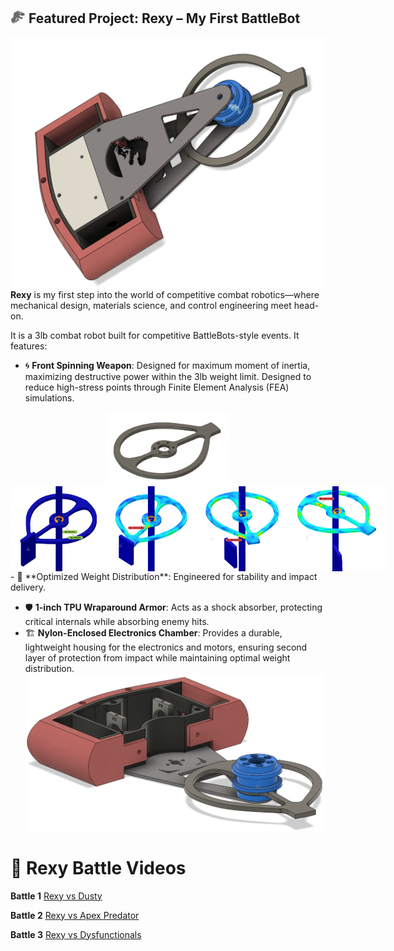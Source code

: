 ## <img src="images/rexy_logo.png" alt="Rexy Front View" width="24" /> Featured Project: **Rexy** – My First BattleBot 

![Rexy Front View](images/rexy.png) 
**Rexy** is my first step into the world of competitive combat robotics—where mechanical design, materials science, and control engineering meet head-on. 

It is a 3lb combat robot built for competitive BattleBots-style events. It features:

- 🌀 **Front Spinning Weapon**: Designed for maximum moment of inertia, maximizing destructive power within the 3lb weight limit. Designed to reduce high-stress points through Finite Element Analysis (FEA) simulations. 
<div style="text-align:center;">
<img src="images/weapon.png" alt="image center" width="200" />
</div>
<div style="display: flex; justify-content: space-around;">
  <img src="images/t_0.png" alt="Image 1" width="150"/>
  <img src="images/t_5.png" alt="Image 2" width="150"/>
  <img src="images/t_15.png" alt="Image 3" width="150"/>
  <img src="images/t_25.png" alt="Image 3" width="150"/>
</div>
- 🧠 **Optimized Weight Distribution**: Engineered for stability and impact delivery.

- 🛡️ **1-inch TPU Wraparound Armor**: Acts as a shock absorber, protecting critical internals while absorbing enemy hits.
- 🏗️ **Nylon-Enclosed Electronics Chamber**: Provides a durable, lightweight housing for the electronics and motors, ensuring second layer of protection from impact while maintaining optimal weight distribution.
![Rexy Front View](images/internals.png)


# 🎥 Rexy Battle Videos

**Battle 1** 
[Rexy vs Dusty](https://www.youtube.com/watch?v=gOBiet8Y5_8&t=16745s)

**Battle 2** 
[Rexy vs Apex Predator](https://www.youtube.com/watch?v=gOBiet8Y5_8&t=20046s)


**Battle 3** 
[Rexy vs Dysfunctionals](https://www.youtube.com/watch?v=gOBiet8Y5_8&t=23370s)
